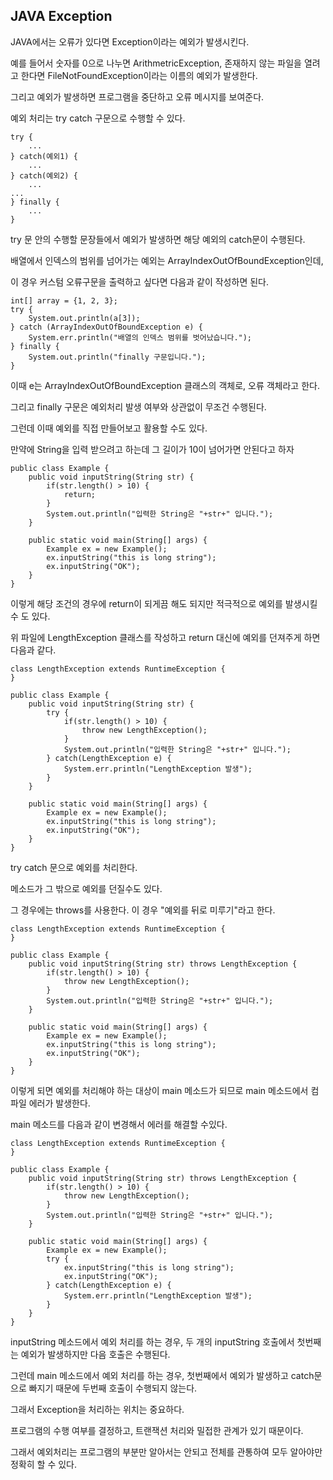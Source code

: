 ## JAVA Exception

JAVA에서는 오류가 있다면 Exception이라는 예외가 발생시킨다.

예를 들어서 숫자를 0으로 나누면 ArithmetricException, 존재하지 않는 파일을 열려고 한다면 FileNotFoundException이라는 이름의 예외가 발생한다.

그리고 예외가 발생하면 프로그램을 중단하고 오류 메시지를 보여준다.


예외 처리는 try catch 구문으로 수행할 수 있다.

~~~
try {
    ...
} catch(예외1) {
    ...
} catch(예외2) {
    ...
...
} finally {
    ...
}
~~~

try 문 안의 수행할 문장들에서 예외가 발생하면 해당 예외의 catch문이 수행된다.

배열에서 인덱스의 범위를 넘어가는 예외는 ArrayIndexOutOfBoundException인데,

이 경우 커스텀 오류구문을 출력하고 싶다면 다음과 같이 작성하면 된다.

~~~
int[] array = {1, 2, 3};
try {
    System.out.println(a[3]);
} catch (ArrayIndexOutOfBoundException e) {
    System.err.println("배열의 인덱스 범위를 벗어났습니다.");
} finally {
    System.out.println("finally 구문입니다.");
}
~~~

이때 e는 ArrayIndexOutOfBoundException 클래스의 객체로, 오류 객체라고 한다.

그리고 finally 구문은 예외처리 발생 여부와 상관없이 무조건 수행된다.


그런데 이때 예외를 직접 만들어보고 활용할 수도 있다.


만약에 String을 입력 받으려고 하는데 그 길이가 10이 넘어가면 안된다고 하자

~~~
public class Example {
    public void inputString(String str) {
        if(str.length() > 10) {
            return;
        }
        System.out.println("입력한 String은 "+str+" 입니다.");
    }

    public static void main(String[] args) {
        Example ex = new Example();
        ex.inputString("this is long string");
        ex.inputString("OK");
    }
}
~~~

이렇게 해당 조건의 경우에 return이 되게끔 해도 되지만 적극적으로 예외를 발생시킬 수 도 있다.

위 파일에 LengthException 클래스를 작성하고 return 대신에 예외를 던져주게 하면 다음과 같다.

~~~
class LengthException extends RuntimeException {
}

public class Example {
    public void inputString(String str) {
        try {
            if(str.length() > 10) {
                throw new LengthException();
            }
            System.out.println("입력한 String은 "+str+" 입니다.");
        } catch(LengthException e) {
            System.err.println("LengthException 발생");
        }
    }

    public static void main(String[] args) {
        Example ex = new Example();
        ex.inputString("this is long string");
        ex.inputString("OK");
    }
}
~~~

try catch 문으로 예외를 처리한다.


메소드가 그 밖으로 예외를 던질수도 있다.

그 경우에는 throws를 사용한다. 이 경우 "예외를 뒤로 미루기"라고 한다.

~~~
class LengthException extends RuntimeException {
}

public class Example {
    public void inputString(String str) throws LengthException {
        if(str.length() > 10) {
            throw new LengthException();
        }
        System.out.println("입력한 String은 "+str+" 입니다.");
    }

    public static void main(String[] args) {
        Example ex = new Example();
        ex.inputString("this is long string");
        ex.inputString("OK");
    }
}
~~~

이렇게 되면 예외를 처리해야 하는 대상이 main 메소드가 되므로 main 메소드에서 컴파일 에러가 발생한다.

main 메소드를 다음과 같이 변경해서 에러를 해결할 수있다.

~~~
class LengthException extends RuntimeException {
}

public class Example {
    public void inputString(String str) throws LengthException {
        if(str.length() > 10) {
            throw new LengthException();
        }
        System.out.println("입력한 String은 "+str+" 입니다.");
    }

    public static void main(String[] args) {
        Example ex = new Example();
        try {
            ex.inputString("this is long string");
            ex.inputString("OK");
        } catch(LengthException e) {
            System.err.println("LengthException 발생");
        }
    }
}
~~~

inputString 메소드에서 예외 처리를 하는 경우, 두 개의 inputString 호출에서 첫번째는 예외가 발생하지만 다음 호출은 수행된다.

그런데 main 메소드에서 예외 처리를 하는 경우, 첫번째에서 예외가 발생하고 catch문으로 빠지기 때문에 두번째 호출이 수행되지 않는다.


그래서 Exception을 처리하는 위치는 중요하다.

프로그램의 수행 여부를 결정하고, 트랜잭션 처리와 밀접한 관계가 있기 때문이다.

그래서 예외처리는 프로그램의 부분만 알아서는 안되고 전체를 관통하여 모두 알아야만 정확히 할 수 있다.

